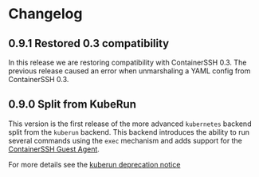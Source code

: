 # Changelog

## 0.9.1 Restored 0.3 compatibility

In this release we are restoring compatibility with ContainerSSH 0.3. The previous release caused an error when unmarshaling a YAML config from ContainerSSH 0.3.

## 0.9.0 Split from KubeRun

This version is the first release of the more advanced `kubernetes` backend split from the `kuberun` backend. This backend introduces the ability to run several commands using the `exec` mechanism and adds support for the [ContainerSSH Guest Agent](https://github.com/containerssh/agent).

For more details see the [kuberun deprecation notice](https://containerssh.io/deprecations/kuberun)